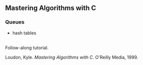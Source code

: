 ## Mastering Algorithms with C

### Queues

* hash tables

<br/>Follow-along tutorial.<br/>


Loudon, Kyle. _Mastering Algorithms with C_. O'Reilly Media, 1999.